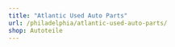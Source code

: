 ```yaml
---
title: "Atlantic Used Auto Parts"
url: /philadelphia/atlantic-used-auto-parts/
shop: Autoteile
---
```


